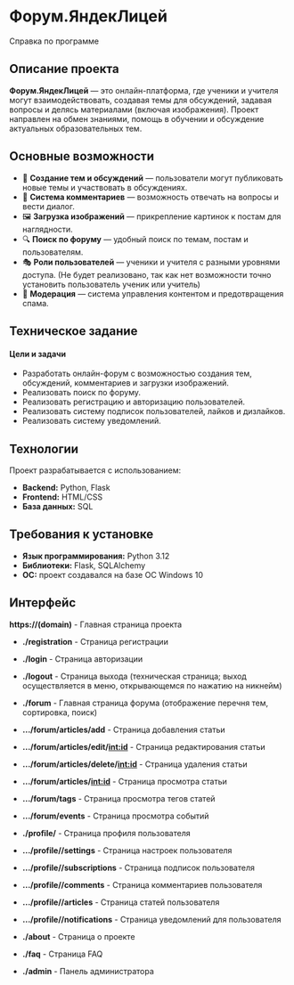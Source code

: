 # Форум.ЯндекЛицей

Справка по программе

## Описание проекта

**Форум.ЯндекЛицей** — это онлайн-платформа, где ученики и учителя могут взаимодействовать, создавая темы для
обсуждений, задавая вопросы и делясь материалами (включая изображения). Проект направлен на обмен знаниями, помощь в
обучении и обсуждение актуальных образовательных тем.

## Основные возможности

- 📌 **Создание тем и обсуждений** — пользователи могут публиковать новые темы и участвовать в обсуждениях.
- 💬 **Система комментариев** — возможность отвечать на вопросы и вести диалог.
- 🖼 **Загрузка изображений** — прикрепление картинок к постам для наглядности.
- 🔍 **Поиск по форуму** — удобный поиск по темам, постам и пользователям.
- 🎭 **Роли пользователей** — ученики и учителя с разными уровнями доступа. (Не будет реализовано, так как нет возможности точно установить пользователь ученик или учитель)
- 📢 **Модерация** — система управления контентом и предотвращения спама.

## Техническое задание

#### Цели и задачи

- Разработать онлайн-форум с возможностью создания тем, обсуждений, комментариев и загрузки изображений.
- Реализовать поиск по форуму.
- Реализовать регистрацию и авторизацию пользователей.
- Реализовать систему подписок пользователей, лайков и дизлайков.
- Реализовать систему уведомлений.


## Технологии

Проект разрабатывается с использованием:

- **Backend:** Python, Flask
- **Frontend:** HTML/CSS
- **База данных:** SQL

## Требования к установке

- **Язык программирования:** Python 3.12
- **Библиотеки:** Flask, SQLAlchemy
- **OC:** проект создавался на базе ОС Windows 10

## Интерфейс
**https://(domain)**  - Главная страница проекта

* **./registration** - Страница регистрации
* **./login** - Страница авторизации
* **./logout** - Страница выхода (техническая страница; выход осуществляется в меню, открывающемся по нажатию на никнейм)

* **./forum** - Главная страница форума (отображение перечня тем, сортировка, поиск)
* **.../forum/articles/add** - Страница добавления статьи
* **.../forum/articles/edit/<int:id>** - Страница редактирования статьи
* **.../forum/articles/delete/<int:id>** - Страница удаления статьи
* **.../forum/articles/<int:id>** - Страница просмотра статьи
* **.../forum/tags** - Страница просмотра тегов статей
* **.../forum/events** - Страница просмотра событий

* **./profile/<username>** - Страница профиля пользователя
* **.../profile/<username>/settings** - Страница настроек пользователя
* **.../profile/<username>/subscriptions** - Страница подписок пользователя
* **.../profile/<username>/comments** - Страница комментариев пользователя
* **.../profile/<username>/articles** - Страница статей пользователя
* **.../profile/<username>/notifications** - Страница уведомлений для пользователя

* **./about** - Страница о проекте
* **./faq** - Страница FAQ

* **./admin** - Панель администратора
